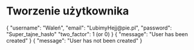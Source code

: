 # Tworzenie użytkownika

<api-endpoint openapi-path="./../openapi.yaml" endpoint="/users" method="post">

<request>

<sample>
{
  "username": "Waleń",
  "email": "LubimyHejj@pie.pl",
  "password": "Super_tajne_hasło"
  "two_factor": 1 (or 0)
}
</sample>

</request>

<response type="201">

<sample>
    {
        "message": "User has been created"
    }
</sample>

</response>
<response type="400">

<sample>
    {
        "message": "User has not been created"
    }
</sample>

</response>

</api-endpoint>

